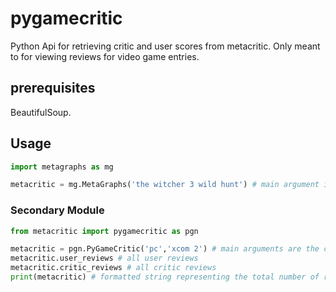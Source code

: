 # pygamecritic
Python Api for retrieving critic and user scores from metacritic. Only meant to for viewing reviews for video game entries. 

## prerequisites 
BeautifulSoup.

## Usage
```python
import metagraphs as mg

metacritic = mg.MetaGraphs('the witcher 3 wild hunt') # main argument is the game name
```

### Secondary Module

```python
from metacritic import pygamecritic as pgn

metacritic = pgn.PyGameCritic('pc','xcom 2') # main arguments are the console and game.
metacritic.user_reviews # all user reviews 
metacritic.critic_reviews # all critic reviews 
print(metacritic) # formatted string representing the total number of reviews for a given game on a given console.
```

